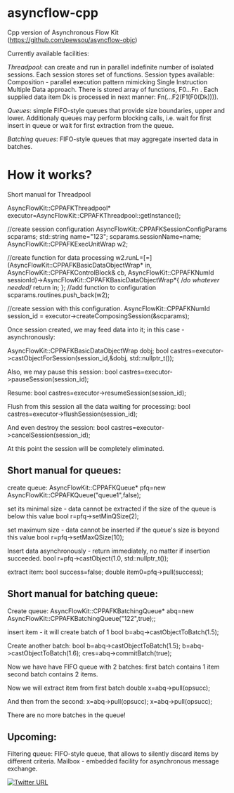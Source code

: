 # asyncflow-cpp
Cpp version of Asynchronous Flow Kit (https://github.com/pewsou/asyncflow-objc)

Currently available facilities:

*Threadpool*: can create and run in parallel indefinite number of isolated sessions. Each session stores set of functions.
Session types available:
    Composition - parallel execution pattern mimicking Single Instruction Multiple Data approach.
    There is stored array of functions, F0...Fn .
    Each supplied data item Dk is processed in next manner: Fn(...F2(F1(F0(Dk)))).

*Queues*: simple FIFO-style queues that provide size boundaries, upper and lower. Additionaly queues may perform blocking calls, i.e. wait for first insert in queue or wait for first extraction from the queue.

*Batching queues*:
    FIFO-style queues that may aggregate inserted data in batches.


# How it works?
Short manual for Threadpool

AsyncFlowKit::CPPAFKThreadpool* executor=AsyncFlowKit::CPPAFKThreadpool::getInstance();

//create session configuration
AsyncFlowKit::CPPAFKSessionConfigParams scparams;
std::string name="123";
scparams.sessionName=name;
AsyncFlowKit::CPPAFKExecUnitWrap w2;

//create function for data processing
w2.runL=[=](AsyncFlowKit::CPPAFKBasicDataObjectWrap* in, AsyncFlowKit::CPPAFKControlBlock& cb, AsyncFlowKit::CPPAFKNumId sessionId)->AsyncFlowKit::CPPAFKBasicDataObjectWrap*{
    /*do whatever needed*/
    return in;
};
//add function to configuration 
scparams.routines.push_back(w2);

//create session with this configuration.
AsyncFlowKit::CPPAFKNumId session_id = executor->createComposingSession(&scparams);

Once session created, we may feed data into it; in this case - asynchronously:

AsyncFlowKit::CPPAFKBasicDataObjectWrap dobj;
bool castres=executor->castObjectForSession(session_id,&dobj,  std::nullptr_t());

Also, we may pause this session:
bool castres=executor->pauseSession(session_id);

Resume:
bool castres=executor->resumeSession(session_id);

Flush from this session all the data waiting for processing:
bool castres=executor->flushSession(session_id);

And even destroy the session:
bool castres=executor->cancelSession(session_id);

At this point the session will be completely eliminated.

## Short manual for queues:
create queue:
AsyncFlowKit::CPPAFKQueue<double>* pfq=new AsyncFlowKit::CPPAFKQueue<double>("queue1",false);

set its minimal size - data cannot be extracted if the size of the queue is below this value
bool r=pfq->setMinQSize(2);

set maximum size - data cannot be inserted if the queue's size is beyond this value
bool r=pfq->setMaxQSize(10);

Insert data asynchronously - return immediately, no matter if insertion succeeded.
bool r=pfq->castObject(1.0, std::nullptr_t());

extract item:
bool success=false;
double item0=pfq->pull(success);

## Short manual for batching queue:
Create queue:
AsyncFlowKit::CPPAFKBatchingQueue<double>* abq=new AsyncFlowKit::CPPAFKBatchingQueue<double>("122",true);;

insert item - it will create batch of 1
bool b=abq->castObjectToBatch(1.5);

Create another batch:
bool b=abq->castObjectToBatch(1.5);
b=abq->castObjectToBatch(1.6);
cres=abq->commitBatch(true);

Now we have have FIFO queue with 2 batches:
first batch contains 1 item
second batch contains 2 items.

Now we will extract item from first batch
double x=abq->pull(opsucc);

And then from the second:
x=abq->pull(opsucc);
x=abq->pull(opsucc);

There are no more batches in the queue!

## Upcoming:
Filtering queue: FIFO-style queue, that allows to silently discard items by different criteria.
Mailbox - embedded facility for asynchronous message exchange.

[![Twitter URL](https://img.shields.io/twitter/url/https/twitter.com/bvprojs.svg?style=social&label=Follow%20%40bvprojs)](https://twitter.com/bvprojs)
